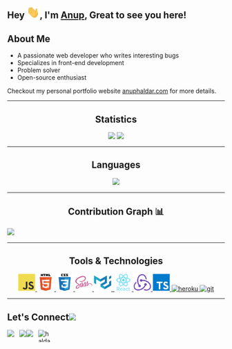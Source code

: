 ## Hey <img src="https://raw.githubusercontent.com/ABSphreak/ABSphreak/master/gifs/Hi.gif" height="29px" />, I'm [Anup](https://anuphaldar.com/), Great to see you here!

## About Me
  -  A passionate web developer who writes interesting bugs
  -  Specializes in front-end development
  -  Problem solver
  -  Open-source enthusiast

Checkout my personal portfolio website [anuphaldar.com](https://anuphaldar.com) for more details.
  
  
---
<h2 align="center">Statistics </h2>
<p align="center">
<img width="48%" src="https://github-readme-stats.vercel.app/api?username=haldaranup&show_icons=true&theme=tokyonight" />     
 <img width="48%" src="https://github-readme-streak-stats.herokuapp.com/?user=haldaranup&show_icons=true&theme=tokyonight" />
     <p/>



     
---
<h2 align="center">Languages</h2>
<p align="center">
<img src="https://github-readme-stats.vercel.app/api/top-langs/?username=haldaranup&layout=compact&theme=tokyonight" />
    <p/>

---
<h2 align="center">Contribution Graph 📊</h2>

<img src="https://activity-graph.herokuapp.com/graph?username=haldaranup&theme=chartreuse-dark" />    
    
---
 <h2 align="center">Tools & Technologies </h2>
<p align="center"> <a href="https://developer.mozilla.org/en-US/docs/Web/JavaScript" target="_blank" rel="noreferrer"> <img src="https://raw.githubusercontent.com/devicons/devicon/master/icons/javascript/javascript-original.svg" alt="javascript" width="40" height="40"/> </a> <a href="https://www.w3.org/html/" target="_blank" rel="noreferrer"> <img src="https://raw.githubusercontent.com/devicons/devicon/master/icons/html5/html5-original-wordmark.svg" alt="html5" width="40" height="40"/> <a href="https://www.w3schools.com/css/" target="_blank" rel="noreferrer"> <img src="https://raw.githubusercontent.com/devicons/devicon/master/icons/css3/css3-original-wordmark.svg" alt="css3" width="40" height="40"/> </a> <a href="https://sass-lang.com" target="_blank" rel="noreferrer"> <img src="https://raw.githubusercontent.com/devicons/devicon/master/icons/sass/sass-original.svg" alt="sass" width="40" height="40"/> </a> <a href="https://mui.com" target="_blank" rel="noreferrer">  <img src="https://github.com/devicons/devicon/blob/master/icons/materialui/materialui-original.svg" title="Material UI" alt="Material UI" width="40" height="40"/>&nbsp; </a> <a href="https://reactjs.org/" target="_blank" rel="noreferrer"> <img src="https://raw.githubusercontent.com/devicons/devicon/master/icons/react/react-original-wordmark.svg" alt="react" width="40" height="40"/> </a> <a href="https://redux.js.org" target="_blank" rel="noreferrer"> <img src="https://raw.githubusercontent.com/devicons/devicon/master/icons/redux/redux-original.svg" alt="redux" width="40" height="40"/> </a>  </a> <a href="https://www.typescriptlang.org/" target="_blank" rel="noreferrer"> <img src="https://raw.githubusercontent.com/devicons/devicon/master/icons/typescript/typescript-original.svg" alt="typescript" width="40" height="40"/> </a> <a href="https://heroku.com" target="_blank" rel="noreferrer"> <img src="https://www.vectorlogo.zone/logos/heroku/heroku-icon.svg" alt="heroku" width="40" height="40"/> </a> <a href="https://git-scm.com/" target="_blank" rel="noreferrer"> <img src="https://www.vectorlogo.zone/logos/git-scm/git-scm-icon.svg" alt="git" width="40" height="40"/> </a>  </p>

<!-- <a href="https://www.mongodb.com/" target="_blank" rel="noreferrer"> <img src="https://raw.githubusercontent.com/devicons/devicon/master/icons/mongodb/mongodb-original-wordmark.svg" alt="mongodb" width="40" height="40"/> </a> <a href="https://nodejs.org" target="_blank" rel="noreferrer"> <img src="https://raw.githubusercontent.com/devicons/devicon/master/icons/nodejs/nodejs-original-wordmark.svg" alt="nodejs" width="40" height="40"/> -->

<!--  <a href="https://postman.com" target="_blank" rel="noreferrer"> <img src="https://www.vectorlogo.zone/logos/getpostman/getpostman-icon.svg" alt="postman" width="40" height="40"/> </a> -->
 

<!--  <a href="https://expressjs.com" target="_blank" rel="noreferrer"> <img src="https://raw.githubusercontent.com/devicons/devicon/master/icons/express/express-original-wordmark.svg" alt="express" width="40" height="40"/> </a> -->
 

<!-- <a href="https://www.figma.com/" target="_blank" rel="noreferrer"> <img src="https://www.vectorlogo.zone/logos/figma/figma-icon.svg" alt="figma" width="40" height="40"/> </a> -->




___
<h2 align="left">Let's Connect<img src="https://raw.githubusercontent.com/ShahriarShafin/ShahriarShafin/main/Assets/handshake.gif" height="32px"> </h2>
 <p>
<a href="https://www.linkedin.com/in/haldar-anup">
 <img align="left" width="28px" src="https://cdn-icons-png.flaticon.com/512/174/174857.png"  />

</a>
<a href="https://twitter.com/haldar_anup1" target="_blank">
 <img align="left" height="28px" src="https://logodownload.org/wp-content/uploads/2014/09/twitter-logo-6.png" />

</a>
<!-- 
<a href="mailto:haldaranup.github@gmail.com">
  <img align="left" width="26px" src="https://cdn-icons-png.flaticon.com/512/281/281769.png" />
</a> -->

  
  

<a href="https://www.instagram.com/haldaranup1/">
 <img align="left" width="28px" src="https://upload.wikimedia.org/wikipedia/commons/thumb/a/a5/Instagram_icon.png/1024px-Instagram_icon.png" />

</a>
  
<a href="https://medium.com/@haldaranup" target="blank">
  <img align="left" src="https://raw.githubusercontent.com/rahuldkjain/github-profile-readme-generator/master/src/images/icons/Social/medium.svg" alt="haldaranup" height="28" width="30" />
 </a>
  
<!-- <a href="https://www.leetcode.com/haldaranup" target="blank"><img align="center" src="https://raw.githubusercontent.com/rahuldkjain/github-profile-readme-generator/master/src/images/icons/Social/leet-code.svg" alt="haldaranup" height="30" width="40" display="inline" />
</a> -->
  
 </p>



 


<!-- **haldaranup/haldaranup** is a ✨ _special_ ✨ repository because its `README.md` (this file) appears on your GitHub profile.

Here are some ideas to get you started:

- 🔭 I’m currently working on ...
- 🌱 I’m currently learning ...
- 👯 I’m looking to collaborate on ...
- 🤔 I’m looking for help with ...
- 💬 Ask me about ...
- 📫 How to reach me: ...
- 😄 Pronouns: ...
- ⚡ Fun fact: ... -->

